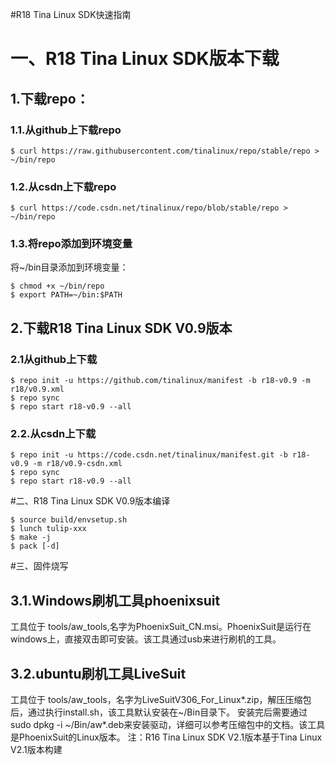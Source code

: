 #R18 Tina Linux SDK快速指南
# 一、R18 Tina Linux SDK版本下载
## 1.下载repo：
### 1.1.从github上下载repo
```
$ curl https://raw.githubusercontent.com/tinalinux/repo/stable/repo > ~/bin/repo
```
### 1.2.从csdn上下载repo
```
$ curl https://code.csdn.net/tinalinux/repo/blob/stable/repo > ~/bin/repo
```
### 1.3.将repo添加到环境变量
将~/bin目录添加到环境变量：
```
$ chmod +x ~/bin/repo
$ export PATH=~/bin:$PATH
```
## 2.下载R18 Tina Linux SDK V0.9版本
### 2.1从github上下载
```
$ repo init -u https://github.com/tinalinux/manifest -b r18-v0.9 -m r18/v0.9.xml
$ repo sync
$ repo start r18-v0.9 --all
```
### 2.2.从csdn上下载
```
$ repo init -u https://code.csdn.net/tinalinux/manifest.git -b r18-v0.9 -m r18/v0.9-csdn.xml
$ repo sync
$ repo start r18-v0.9 --all
```
#二、R18 Tina Linux SDK V0.9版本编译
```
$ source build/envsetup.sh
$ lunch tulip-xxx
$ make -j
$ pack [-d]
```
#三、固件烧写
## 3.1.Windows刷机工具phoenixsuit
工具位于 tools/aw_tools,名字为PhoenixSuit_CN.msi。PhoenixSuit是运行在windows上，直接双击即可安装。该工具通过usb来进行刷机的工具。
## 3.2.ubuntu刷机工具LiveSuit
工具位于 tools/aw_tools，名字为LiveSuitV306_For_Linux*.zip，解压压缩包后，通过执行install.sh，该工具默认安装在~/Bin目录下。
安装完后需要通过sudo dpkg -i ~/Bin/aw*.deb来安装驱动，详细可以参考压缩包中的文档。该工具是PhoenixSuit的Linux版本。
注：R16 Tina Linux SDK V2.1版本基于Tina Linux V2.1版本构建
